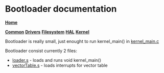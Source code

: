 # Bootloader documentation

[**Home**](src/home_docs.md)

[**Common**](src/common/common_docs.md)
[**Drivers**](src/drivers/drivers_docs.md)
[**Filesystem**](src/filesystem/filesystem_docs.md)
[**HAL**](src/hal/hal_docs.md)
[**Kernel**](src/kernel/kernel_docs.md)

Bootloader is really small, just enought to run kernel_main() in [kernel_main.c](src/kernel/kernel_main.c)

Bootloader consist currently 2 files:
- [loader.s](src/bootloader/loader.s) - loads and runs void kernel_main()
- [vectorTable.s](src/bootloader/vectorTable.s) - loads interrupts for vector table
